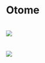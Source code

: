 # Otome
 <h1><img src="https://i.imgur.com/IotsZRf.png"/></h1>
 
 <h1><img src="https://i.imgur.com/knz4ZfH.png"/></h1>
 
 
